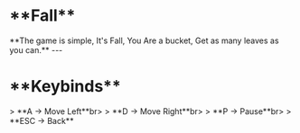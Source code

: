<h1>**Fall**</h1>
**The game is simple, It's Fall, You Are a bucket, Get as many leaves as you can.**
---
<h1>**Keybinds**</h1>
> **A -> Move Left**br>
> **D -> Move Right**br>
> **P -> Pause**br>
> **ESC -> Back**
